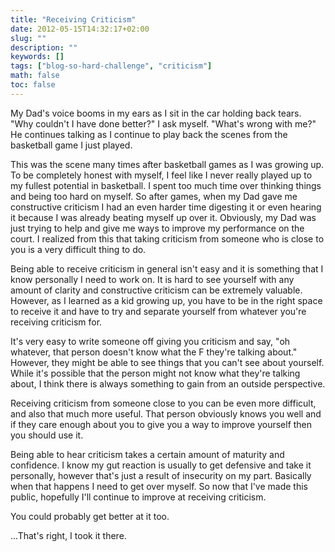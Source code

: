 ```yaml
---
title: "Receiving Criticism"
date: 2012-05-15T14:32:17+02:00
slug: ""
description: ""
keywords: []
tags: ["blog-so-hard-challenge", "criticism"]
math: false
toc: false
---
```


My Dad's voice booms in my ears as I sit in the car holding back tears. "Why couldn't I have done better?" I ask myself. "What's wrong with me?" He continues talking as I continue to play back the scenes from the basketball game I just played.&nbsp;

This was the scene many times after basketball games as I was growing up. To be completely honest with myself, I feel like I never really played up to my fullest potential in basketball. I spent too much time over thinking things and being too hard on myself. So after games, when my Dad gave me constructive criticism I had an even harder time digesting it or even hearing it because I was already beating myself up over it. Obviously, my Dad was just trying to help and give me ways to improve my performance on the court. I realized from this that taking criticism from someone who is close to you is a very difficult thing to do.&nbsp;

Being able to receive criticism in general isn't easy and it is something that I know personally I need to work on. It is hard to see yourself with any amount of clarity and constructive criticism can be extremely valuable. However, as I learned as a kid growing up, you have to be in the right space to receive it and have to try and&nbsp;separate&nbsp;yourself&nbsp;from whatever you're receiving criticism for.

It's very easy to write someone off giving you criticism and say, "oh whatever, that person doesn't know what the F they're talking about." However, they might be able to see things that you can't see about yourself. While it's possible that the person might not know what they're talking about, I think there is always something to gain from an outside perspective.

Receiving criticism from someone close to you can be even more difficult, and also that much more useful. That person obviously knows you well and if they care enough about you to give you a way to improve yourself then you should use it.

Being able to hear criticism takes a certain amount of maturity and confidence. I know my gut reaction is usually to get defensive and take it personally, however that's just a result of insecurity on my part. Basically when that happens I need to get over myself. So now that I've made this public, hopefully I'll continue to improve at receiving criticism.

You could probably get better at it too.

...That's right, I took it there.
